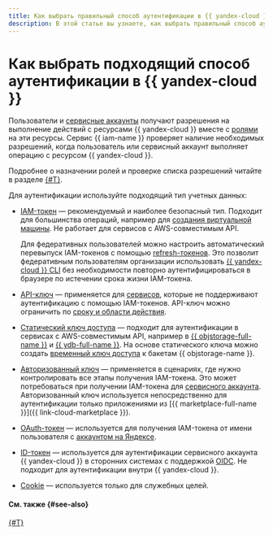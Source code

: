 ```yaml
---
title: Как выбрать правильный способ аутентификации в {{ yandex-cloud }}
description: В этой статье вы узнаете, как выбрать правильный способ аутентификации в {{ yandex-cloud }}.
---
```


# Как выбрать подходящий способ аутентификации в {{ yandex-cloud }}

Пользователи и [сервисные аккаунты](../users/service-accounts.md) получают разрешения на выполнение действий с ресурсами {{ yandex-cloud }} вместе с [ролями](../../roles-reference.md) на эти ресурсы. Сервис {{ iam-name }} проверяет наличие необходимых разрешений, когда пользователь или сервисный аккаунт выполняет операцию с ресурсом {{ yandex-cloud }}.

Подробнее о назначении ролей и проверке списка разрешений читайте в разделе [{#T}](../access-control/index.md).

Для аутентификации используйте подходящий тип учетных данных:

* [IAM-токен](iam-token.md) — рекомендуемый и наиболее безопасный тип. Подходит для большинства операций, например для [создания виртуальной машины](../../../compute/operations/vm-create/create-linux-vm.md). Не работает для сервисов с AWS-совместимым API.

    Для федеративных пользователей можно настроить автоматический перевыпуск IAM-токенов с помощью [refresh-токенов](./refresh-token.md). Это позволит федеративным пользователям организации использовать [{{ yandex-cloud }} CLI](../../../cli/index.yaml) без необходимости повторно аутентифицироваться в браузере по истечении срока жизни IAM-токена.
* [API-ключ](api-key.md) — применяется для [сервисов](api-key.md#supported-services), которые не поддерживают аутентификацию с помощью IAM-токенов. API-ключ можно ограничить по [сроку и области действия](api-key.md#scoped-api-keys).
* [Статический ключ доступа](access-key.md) — подходит для аутентификации в сервисах с AWS-совместимым API, например в [{{ objstorage-full-name }}](../../../storage/index.yaml) и [{{ ydb-full-name }}](../../../ydb/index.yaml). На основе статического ключа можно создать [временный ключ доступа](sts.md) к бакетам {{ objstorage-name }}.
* [Авторизованный ключ](key.md) — применяется в сценариях, где нужно контролировать все этапы получения IAM-токена. Это может потребоваться при получении IAM-токена для [сервисного аккаунта](../../operations/iam-token/create-for-sa#via-jwt). Авторизованный ключ используется непосредственно для аутентификации только приложениями из [{{ marketplace-full-name }}]({{ link-cloud-marketplace }}).
* [OAuth-токен](oauth-token.md) — используется для получения IAM-токена от имени пользователя с [аккаунтом на Яндексе](../users/accounts.md#passport).
* [ID-токен](id-token.md) — используется для аутентификации сервисного аккаунта {{ yandex-cloud }} в сторонних системах с поддержкой [OIDC](https://ru.wikipedia.org/wiki/OpenID). Не подходит для аутентификации внутри {{ yandex-cloud }}.
* [Cookie](cookie.md) — используется только для служебных целей.


#### См. также {#see-also}

[{#T}](../users/accounts.md)